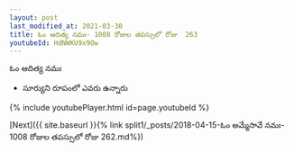 ```yaml
---
layout: post
last_modified_at: 2021-03-30
title: ఓం ఆదిత్య నమః- 1008 రోజుల తపస్సులో రోజు  263
youtubeId: HdNWKU9x9Ow
---
```

 
 
 ఓం ఆదిత్య నమః  
 
 -  సూర్యుని రూపంలో ఎవరు ఉన్నారు 
 
  
 
  
 
 
 
 
 
 


{% include youtubePlayer.html id=page.youtubeId %}
 
[Next]({{ site.baseurl }}{% link  split1/_posts/2018-04-15-ఓం అమ్మేసావే నమః- 1008 రోజుల తపస్సులో రోజు  262.md%})
 
